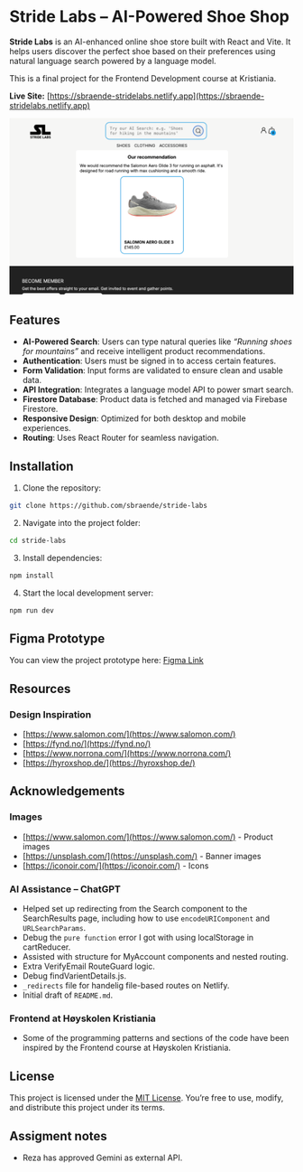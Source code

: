 # Stride Labs – AI-Powered Shoe Shop

**Stride Labs** is an AI-enhanced online shoe store built with React and Vite. It helps users discover the perfect shoe based on their preferences using natural language search powered by a language model.

This is a final project for the Frontend Development course at Kristiania.

**Live Site:** [https://sbraende-stridelabs.netlify.app](https://sbraende-stridelabs.netlify.app)

![Screenshot of site](/public/screenshots/stride-labs.png)

## Features

- **AI-Powered Search**: Users can type natural queries like _“Running shoes for mountains”_ and receive intelligent product recommendations.
- **Authentication**: Users must be signed in to access certain features.
- **Form Validation**: Input forms are validated to ensure clean and usable data.
- **API Integration**: Integrates a language model API to power smart search.
- **Firestore Database**: Product data is fetched and managed via Firebase Firestore.
- **Responsive Design**: Optimized for both desktop and mobile experiences.
- **Routing**: Uses React Router for seamless navigation.

## Installation

1. Clone the repository:

```bash
git clone https://github.com/sbraende/stride-labs
```

2. Navigate into the project folder:

```bash
cd stride-labs
```

3. Install dependencies:

```bash
npm install
```

4. Start the local development server:

```bash
npm run dev
```

## Figma Prototype

You can view the project prototype here: [Figma Link](https://www.figma.com/design/zBhvJqTttTMZMjZFvxUFj8/Shoe-shop?m=auto&t=EoYNkw1mV8lEOkIL-1)

## Resources

### Design Inspiration

- [https://www.salomon.com/](https://www.salomon.com/)
- [https://fynd.no/](https://fynd.no/)
- [https://www.norrona.com/](https://www.norrona.com/)
- [https://hyroxshop.de/](https://hyroxshop.de/)

## Acknowledgements

### Images

- [https://www.salomon.com/](https://www.salomon.com/) - Product images
- [https://unsplash.com/](https://unsplash.com/) - Banner images
- [https://iconoir.com/](https://iconoir.com/) - Icons

### AI Assistance – ChatGPT

- Helped set up redirecting from the Search component to the SearchResults page, including how to use `encodeURIComponent` and `URLSearchParams`.
- Debug the `pure function` error I got with using localStorage in cartReducer.
- Assisted with structure for MyAccount components and nested routing.
- Extra VerifyEmail RouteGuard logic.
- Debug findVarientDetails.js.
- `_redirects` file for handelig file-based routes on Netlify.
- Initial draft of `README.md`.

### Frontend at Høyskolen Kristiania

- Some of the programming patterns and sections of the code have been inspired by the Frontend course at Høyskolen Kristiania.

## License

This project is licensed under the [MIT License](./LICENSE). You’re free to use, modify, and distribute this project under its terms.

## Assigment notes

- Reza has approved Gemini as external API.
